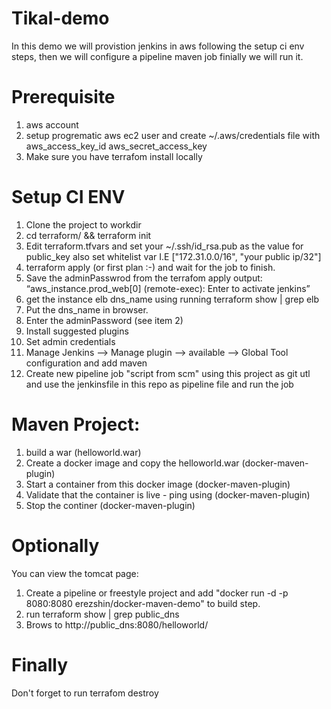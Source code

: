 # Tikal-demo
In this demo we will provistion jenkins in aws following the setup ci env steps, then we will configure a pipeline maven job finially we will run it.

# Prerequisite 
1. aws account 
2. setup progrematic aws ec2 user and create ~/.aws/credentials file with aws_access_key_id aws_secret_access_key
3. Make sure you have terrafom install locally

# Setup CI ENV
1. Clone the project to workdir
2. cd terraform/ && terraform init
3. Edit terraform.tfvars and set your ~/.ssh/id_rsa.pub as the value for public_key also set whitelist var I.E ["172.31.0.0/16", "your public ip/32"]
4. terraform apply (or first plan :-) and wait for the job to finish.
5. Save the adminPasswrod from the terrafom apply output:
   “aws_instance.prod_web[0] (remote-exec): Enter <SOME HASH> to activate jenkins”
6. get the instance elb dns_name using running terraform show | grep elb
7. Put the dns_name in browser.
8. Enter the adminPassword (see item 2)
9. Install suggested plugins
10. Set admin credentials 
11. Manage Jenkins —> Manage plugin —> available --> Global Tool configuration and add maven
12. Create new pipeline job "script from scm" using this project as git utl and use the jenkinsfile in this repo as pipeline file and run the job
   

# Maven Project:

1. build a war (helloworld.war)
2. Create a docker image and copy the helloworld.war (docker-maven-plugin)
3. Start a container from this docker image (docker-maven-plugin)
4. Validate that the container is live - ping using (docker-maven-plugin)
5. Stop the continer (docker-maven-plugin)


# Optionally 

You can view the tomcat page:
1. Create a pipeline or freestyle project and add "docker run -d -p 8080:8080 erezshin/docker-maven-demo" to build step.
2. run terraform show | grep public_dns
3. Brows to http://public_dns:8080/helloworld/

# Finally
Don't forget to run terrafom destroy
